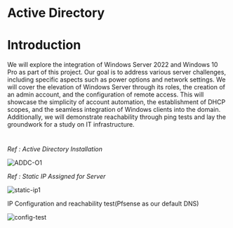 # Active Directory

# Introduction

We will explore the integration of Windows Server 2022 and Windows 10 Pro as part of this project. Our goal is to address various server challenges, including specific aspects such as power options and network settings. We will cover the elevation of Windows Server through its roles, the creation of an admin account, and the configuration of remote access. This will showcase the simplicity of account automation, the establishment of DHCP scopes, and the seamless integration of Windows clients into the domain. Additionally, we will demonstrate reachability through ping tests and lay the groundwork for a study on IT infrastructure. 
#

*Ref : Active Directory Installation*

![ADDC-O1](https://github.com/user-attachments/assets/74019068-e734-418e-87d6-42847b4fb0d6)

*Ref : Static IP Assigned for Server*

![static-ip1](https://github.com/user-attachments/assets/5a1edbc3-e605-4eec-8675-338f28ee7c37)

IP Configuration and reachability test(Pfsense as our default DNS)

![config-test](https://github.com/user-attachments/assets/9b578642-bb97-4e65-be17-81d5ff2bec14)
